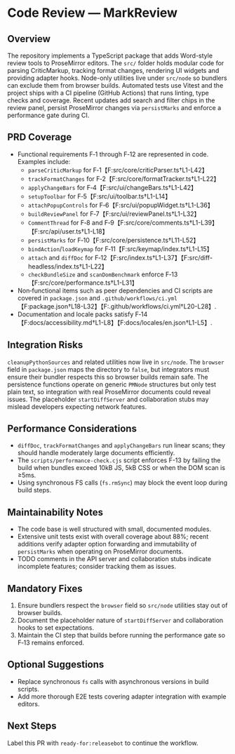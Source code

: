 # Code Review — MarkReview

## Overview

The repository implements a TypeScript package that adds Word-style review tools to ProseMirror editors. The `src/` folder holds modular code for parsing CriticMarkup, tracking format changes, rendering UI widgets and providing adapter hooks. Node-only utilities live under `src/node` so bundlers can exclude them from browser builds. Automated tests use Vitest and the project ships with a CI pipeline (GitHub Actions) that runs linting, type checks and coverage. Recent updates add search and filter chips in the review panel, persist ProseMirror changes via `persistMarks` and enforce a performance gate during CI.

## PRD Coverage

- Functional requirements F‑1 through F‑12 are represented in code. Examples include:
  - `parseCriticMarkup` for F‑1【F:src/core/criticParser.ts†L1-L42】
  - `trackFormatChanges` for F‑2【F:src/core/formatTracker.ts†L1-L22】
  - `applyChangeBars` for F‑4【F:src/ui/changeBars.ts†L1-L42】
  - `setupToolbar` for F‑5【F:src/ui/toolbar.ts†L1-L14】
  - `attachPopupControls` for F‑6【F:src/ui/popupWidget.ts†L1-L36】
  - `buildReviewPanel` for F‑7【F:src/ui/reviewPanel.ts†L1-L32】
  - `CommentThread` for F‑8 and F‑9【F:src/core/comments.ts†L1-L39】【F:src/api/user.ts†L1-L18】
  - `persistMarks` for F‑10【F:src/core/persistence.ts†L11-L52】
  - `bindAction`/`loadKeymap` for F‑11【F:src/keymap/index.ts†L1-L15】
  - `attach` and `diffDoc` for F‑12【F:src/index.ts†L1-L37】【F:src/diff-headless/index.ts†L1-L22】
  - `checkBundleSize` and `scanDomBenchmark` enforce F‑13【F:src/core/performance.ts†L1-L31】
- Non‑functional items such as peer dependencies and CI scripts are covered in `package.json` and `.github/workflows/ci.yml`【F:package.json†L18-L32】【F:.github/workflows/ci.yml†L20-L28】.
- Documentation and locale packs satisfy F‑14【F:docs/accessibility.md†L1-L8】【F:docs/locales/en.json†L1-L5】.

## Integration Risks

`cleanupPythonSources` and related utilities now live in `src/node`. The `browser` field in `package.json` maps the directory to `false`, but integrators must ensure their bundler respects this so browser builds remain safe.
The persistence functions operate on generic `PMNode` structures but only test plain text, so integration with real ProseMirror documents could reveal issues.
The placeholder `startDiffServer` and collaboration stubs may mislead developers expecting network features.

## Performance Considerations

- `diffDoc`, `trackFormatChanges` and `applyChangeBars` run linear scans; they should handle moderately large documents efficiently.
- The `scripts/performance-check.cjs` script enforces F-13 by failing the build when bundles exceed 10kB JS, 5kB CSS or when the DOM scan is ≥5ms.
- Using synchronous FS calls (`fs.rmSync`) may block the event loop during build steps.

## Maintainability Notes

- The code base is well structured with small, documented modules.
- Extensive unit tests exist with overall coverage about 88%; recent additions verify adapter option forwarding and immutability of `persistMarks` when operating on ProseMirror documents.
- TODO comments in the API server and collaboration stubs indicate incomplete features; consider tracking them as issues.

## Mandatory Fixes

1. Ensure bundlers respect the `browser` field so `src/node` utilities stay out of browser builds.
2. Document the placeholder nature of `startDiffServer` and collaboration hooks to set expectations.
3. Maintain the CI step that builds before running the performance gate so F‑13 remains enforced.

## Optional Suggestions

- Replace synchronous `fs` calls with asynchronous versions in build scripts.
- Add more thorough E2E tests covering adapter integration with example editors.

## Next Steps

Label this PR with `ready-for:releasebot` to continue the workflow.

